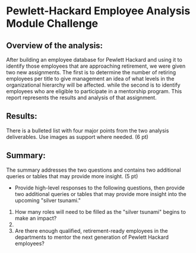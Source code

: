 # Pewlett-Hackard Employee Analysis Module Challenge

## Overview of the analysis:
After building an employee database for Pewlett Hackard and using it to identify those employees that are approaching retirement, we were given two new assignments. The first is to determine the number of retiring employees per title to give management an idea of what levels in the organizational hierarchy will be affected. while the second is to identify employees who are eligible to participate in a mentorship program. This report represents the results and analysis of that assignment.

## Results:

There is a bulleted list with four major points from the two analysis deliverables.  Use images as support where needed. (6 pt)

## Summary:

The summary addresses the two questions and contains two additional queries or tables that may provide more insight. (5 pt)

- Provide high-level responses to the following questions, then provide two additional queries or tables that may provide more insight into the upcoming "silver tsunami."

1. How many roles will need to be filled as the "silver tsunami" begins to make an impact?
2. 
3. Are there enough qualified, retirement-ready employees in the departments to mentor the next generation of Pewlett Hackard employees?


